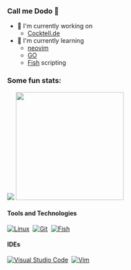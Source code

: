 ### Call me Dodo 🦤

- 🔧 I'm currently working on
   - [Cocktell.de](https://github.com/Blacktea1501/Cocktell.de)
- 📖 I'm currently learning
   - [neovim](https://neovim.io/)
   - [GO](https://go.dev/)
   - [Fish](https://fishshell.com/docs/current/) scripting

### Some fun stats:
  <p align=left>
  <img src="https://github-readme-stats-dodo.vercel.app/api/top-langs/?username=DonatienLeray&count_private=true&show_icons=true&theme=github_dark&langs_count=10&text_color=B2B2B2&border_radius=30&layout=compact&hide_title=true&size_weight=0.6&count_weight=0.4">
  <img src="https://github-readme-stats-dodo.vercel.app/api?username=DonatienLeray&amp;show_icons=true&amp;theme=github_dark&amp;border_radius=30&amp;hide_rank=true" width="250vh">
</p>

<!---
Badges from: https://dev.to/envoy_/150-badges-for-github-pnk
how to  make : https://javascript.plainenglish.io/how-to-make-custom-language-badges-for-your-profile-using-shields-io-d2aeaf016b6b?gi=c4af13295566
;--->
#### Tools and Technologies
<!---![Arch](https://img.shields.io/badge/Arch_Linux-1793D1?style=for-the-badge&logo=arch-linux&logoColor=white)&nbsp;--->
[![Linux](https://img.shields.io/badge/Linux%20-FCC624?style=flat&logo=LINUX&logoColor=black)](https://www.linux.org/)&nbsp;
[![Git](https://img.shields.io/badge/GIT-E44C30?style=platic&logo=git&logoColor=white)](https://git-scm.com/)&nbsp;
[![Fish](https://img.shields.io/badge/Fish%20shell-4EAA25?style=platic&logo=powershell&logoColor=white)](https://fishshell.com/docs/current/)&nbsp;

#### IDEs

[![Visual Studio Code](https://img.shields.io/badge/Visual%20Studio%20Code-0078d7.svg?style=platic&logo=visual-studio-code&logoColor=white)](https://code.visualstudio.com/)&nbsp;
[![Vim](https://img.shields.io/badge/NeoVim-%2357A143.svg?&style=platic&logo=neovim&logoColor=white)](https://neovim.io/)&nbsp;

